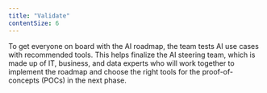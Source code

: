 ```yaml
---
title: "Validate"
contentSize: 6
---
```


To get everyone on board with the AI roadmap, the team tests AI use cases with 
recommended tools. This helps finalize the AI steering team, which is made up of IT,
business, and data experts who will work together to implement the roadmap and choose 
the right tools for the proof-of-concepts (POCs) in the next phase.
